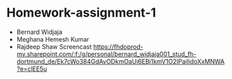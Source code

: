 # Homework-assignment-1
- Bernard Widjaja
- Meghana Hemesh Kumar
- Rajdeep Shaw
Screencast
https://fhdoprod-my.sharepoint.com/:f:/g/personal/bernard_widjaja001_stud_fh-dortmund_de/Ek7cWo384GdAvODkmOaUi6EBj1kmV1O2IPaiIidoXxMNWA?e=clEE5u
